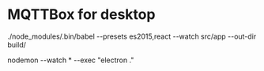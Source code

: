 # MQTTBox for desktop

./node_modules/.bin/babel --presets es2015,react --watch src/app --out-dir build/

nodemon --watch * --exec "electron ."